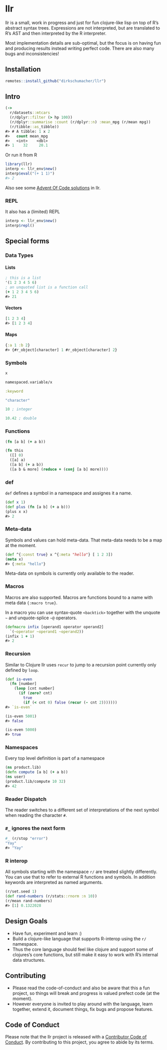 
<!-- README.md is generated from README.Rmd. Please edit that file -->

# llr

<!-- badges: start -->
<!-- badges: end -->

llr is a small, work in progress and just for fun clojure-like lisp on
top of R’s abstract syntax trees. Expressions are not interpreted, but
are translated to R’s AST and then interpreted by the R interpreter.

Most implementation details are sub-optimal, but the focus is on having
fun and producing results instead writing perfect code. There are also
many bugs and inconsistencies!

## Installation

``` r
remotes::install_github("dirkschumacher/llr")
```

## Intro

``` clojure
(->
  r/datasets::mtcars
  (r/dplyr::filter (> hp 100))
  (r/dplyr::summarise :count (r/dplyr::n) :mean_mpg (r/mean mpg))
  (r/tibble::as_tibble))
#> # A tibble: 1 x 2
#>   count mean_mpg
#>   <int>    <dbl>
#> 1    32     20.1
```

Or run it from R

``` r
library(llr)
interp <- llr_env$new()
interp$eval("(+ 1 1)")
#> 2
```

Also see some [Advent Of Code
solutions](https://github.com/dirkschumacher/aoc2020) in llr.

### REPL

It also has a (limited) REPL

``` r
interp <- llr_env$new()
interp$repl()
```

## Special forms

### Data Types

#### Lists

``` clojure
; this is a list
'(1 2 3 4 5 6)
; an unquoted list is a function call
(+ 1 2 3 4 5 6)
#> 21
```

#### Vectors

``` clojure
[1 2 3 4]
#> [1 2 3 4]
```

#### Maps

``` clojure
{:a 1 :b 2}
#> {#r_object[character] 1 #r_object[character] 2}
```

### Symbols

``` clojure
x
```

``` clojure
namespaced.variable/x
```

``` clojure
:keyword
```

``` clojure
"character"
```

``` clojure
10 ; integer
```

``` clojure
10.42 ; double
```

### Functions

``` clojure
(fn [a b] (+ a b))

(fn this
  ([] 0)
  ([a] a)
  ([a b] (+ a b))
  ([a b & more] (reduce + (conj [a b] more))))
```

### def

`def` defines a symbol in a namespace and assignes it a name.

``` clojure
(def x 1)
(def plus (fn [a b] (+ a b)))
(plus x x)
#> 2
```

### Meta-data

Symbols and values can hold meta-data. That meta-data needs to be a map
at the moment.

``` clojure
(def ^{:const true} x ^{:meta "hello"} [ 1 2 3])
(meta x)
#> {:meta "hello"}
```

Meta-data on symbols is currently only available to the reader.

### Macros

Macros are also supported. Macros are functions bound to a name with
meta data `{:macro true}`.

In a macro you can use syntax-quote `<backtick>` together with the
unquote `~` and unquote-splice `~@` operators.

``` clojure
(defmacro infix [operand1 operator operand2]
  `(~operator ~operand1 ~operand2))
(infix 1 + 1)
#> 2
```

### Recursion

Similar to Clojure llr uses `recur` to jump to a recursion point
currently only defined by `loop`.

``` clojure
(def is-even 
  (fn [number] 
    (loop [cnt number]
      (if (zero? cnt)
        true
        (if (< cnt 0) false (recur (- cnt 2)))))))
#> `is-even`
```

``` clojure
(is-even 5001)
#> false
```

``` clojure
(is-even 5000)
#> true
```

### Namespaces

Every top level definition is part of a namespace

``` clojure
(ns product.lib)
(defn compute [a b] (+ a b))
(ns user)
(product.lib/compute 10 32)
#> 42
```

### Reader Dispatch

The reader switches to a different set of interpretations of the next
symbol when reading the character `#`.

### `#_` ignores the next form

``` clojure
#_ (r/stop "error")
"Yay"
#> "Yay"
```

### R interop

All symbols starting with the namespace `r/` are treated slightly
differently. You can use that to refer to external R functions and
symbols. In addition keywords are interpreted as named arguments.

``` clojure
(r/set.seed 1)
(def rand-numbers (r/stats::rnorm :n 10))
(r/mean rand-numbers)
#> [1] 0.1322028
```

## Design Goals

-   Have fun, experiment and learn :)
-   Build a clojure-like language that supports R-interop using the `r/`
    namespace.
-   Thus the core language should feel like clojure and support some of
    clojures’s core functions, but still make it easy to work with R’s
    internal data structures.

## Contributing

-   Please read the code-of-conduct and also be aware that this a fun
    project, so things will break and progress is valued prefect code
    (at the moment).
-   However everyone is invited to play around with the language, learn
    together, extend it, document things, fix bugs and propose features.

## Code of Conduct

Please note that the llr project is released with a [Contributor Code of
Conduct](https://contributor-covenant.org/version/2/0/CODE_OF_CONDUCT.html).
By contributing to this project, you agree to abide by its terms.
